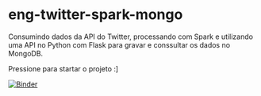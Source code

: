 # eng-twitter-spark-mongo
Consumindo dados da API do Twitter, processando com Spark e utilizando uma API no Python com Flask para gravar e conssultar os dados no MongoDB.

Pressione para startar o projeto :]

[![Binder](https://mybinder.org/badge_logo.svg)](https://mybinder.org/v2/gh/bangabruno/eng-twitter-spark-mongo/master)
